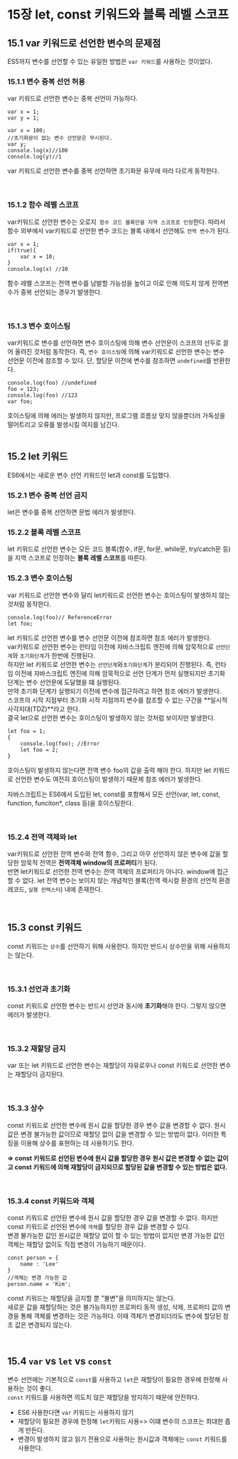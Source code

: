 # 15장 let, const 키워드와 블록 레벨 스코프

## 15.1 var 키워드로 선언한 변수의 문제점

ES5까지 변수를 선언할 수 있는 유일한 방법은 `var 키워드`를 사용하는 것이었다.

### 15.1.1 변수 중복 선언 허용

var 키워드로 선언한 변수는 중복 선언이 가능하다.

```
var x = 1;
var y = 1;

var x = 100;
//초기화문이 없는 변수 선언문은 무시된다.
var y;
console.log(x)//100
console.log(y)//1
```

var 키워드로 선언한 변수를 중복 선언하면 초기화문 유무에 따라 다르게 동작한다.

<br/>

### 15.1.2 함수 레벨 스코프

var키워드로 선언한 변수는 오로지` 함수 코드 블록만을 지역 스코프로 인정`한다. 따라서 함수 외부에서 var키워드로 선언한 변수 코드는 블록 내에서 선언해도 `전역 변수`가 된다.

```
var x = 1;
if(true){
    var x = 10;
}
console.log(x) //10
```

함수 레벨 스코프는 전역 변수를 남발할 가능성을 높이고 이로 인해 의도치 않게 전역변수가 중복 선언되는 경우가 발생한다.

<br/>

### 15.1.3 변수 호이스팅

var키워드로 변수를 선언하면 변수 호이스팅에 의해 변수 선언문이 스코프의 선두로 끌어 올려진 것처럼 동작한다. 즉, `변수 호이스팅`에 의해 var키워드로 선언한 변수는 변수 선언문 이전에 참조할 수 있다. 단, 할당문 이전에 변수를 참조하면 `undefined`를 반환한다.

```
console.log(foo) //undefined
foo = 123;
console.log(foo) //123
var foo;
```

호이스팅에 의해 에러는 발생하지 않지만, 프로그램 흐름상 맞지 않을뿐더러 가독성을 떨어트리고 오류를 발생시킬 여지를 남긴다.  
<br/>

## 15.2 let 키워드

ES6에서는 새로운 변수 선언 키워드인 let과 const를 도입했다.

### 15.2.1 변수 중복 선언 금지

let은 변수를 중복 선언하면 문법 에러가 발생한다.

### 15.2.2 블록 레벨 스코프

let 키워드로 선언한 변수는 모든 코드 블록(함수, if문, for문, while문, try/catch문 등)을 지역 스코프로 인정하는 **블록 레벨 스코프**를 따른다.

### 15.2.3 변수 호이스팅

var 키워드로 선언한 변수와 달리 let키워드로 선언한 변수는 호이스팅이 발생하지 않는 것처럼 동작한다.

```
console.log(foo)// ReferenceError
let foo;
```

let 키워드로 선언한 변수를 변수 선언문 이전에 참조하면 참조 에러가 발생한다.  
var키워드로 선언한 변수는 런타임 이전에 자바스크립트 엔진에 의해 암묵적으로 `선언단계`와 `초기화단계`가 한번에 진행된다.  
하지만 let 키워드로 선언한 변수는 `선언단계`와`초기화단계`가 분리되어 진행된다. 즉, 런타임 이전에 자바스크립트 엔진에 의해 암묵적으로 선언 단계가 먼저 실행되지만 초기화 단계는 변수 선언문에 도달했을 떄 실행된다.  
만약 초기화 단계가 실행되기 이전에 변수에 접근하려고 하면 참조 에러가 발생한다.  
스코프의 시작 지점부터 초기화 시작 지점까지 변수를 참조할 수 없는 구간을 **일시적 사각지대(TDZ)**라고 한다.  
결국 let으로 선언한 변수는 호이스팅이 발생하지 않는 것처럼 보이지만 발생한다.

```
let foo = 1;
{
    console.log(foo); //Error
    let foo = 2;
}
```

호이스팅이 발생하지 않는다면 전역 변수 foo의 값을 출력 해야 한다. 하지만 let 키워드로 선언한 변수도 여전히 호이스팅이 발생하기 때문체 참조 에러가 발생한다.

자바스크립트는 ES6에서 도입된 let, const를 포함해서 모든 선언(var, let, const, function, funciton\*, class 등)을 호이스팅한다.

<br/>

### 15.2.4 전역 객체와 let

var키워드로 선언한 전역 변수와 전역 함수, 그리고 아무 선언하지 않은 변수에 값을 할당한 암묵적 전역은 **전역객체 window의 프로퍼티**가 된다.  
반면 let키워드로 선언한 전역 변수는 전역 객체의 프로퍼티가 아니다. window에 접근할 수 없다. let 전역 변수는 보이지 않는 개념적인 블록(전역 렉시컬 환경의 선언적 환경 레코드, `실행 컨텍스터`) 내에 존재한다.

<br/>

## 15.3 const 키워드

const 키워드는 `상수`를 선언하기 위해 사용한다. 하지만 반드시 상수만을 위해 사용하지는 않는다.

<br/>

### 15.3.1 선언과 초기화

const 키워드로 선언한 변수는 반드시 선언과 동시에 **초기화**해야 한다. 그렇지 않으면 에러가 발생한다.

<br/>

### 15.3.2 재할당 금지

var 또는 let 키워드로 선언한 변수는 재할당이 자유로우나 const 키워드로 선언한 변수는 재할당이 금지된다.

<br/>

### 15.3.3 상수

const 키워드로 선언한 변수에 원시 값을 할당한 경우 변수 값을 변경할 수 없다. 원시 값은 변경 불가능한 값이므로 재할당 없이 값을 변경할 수 있는 방법이 없다. 이러한 특징을 이용해 상수를 표현하는 데 사용하기도 한다.

**=> const 키워드로 선언된 변수에 원시 값을 할당한 경우 원시 값은 변경할 수 없는 값이고 const 키워드에 의해 재할당이 금지되므로 할당된 값을 변경할 수 있는 방법은 없다.**

<br/>

### 15.3.4 const 키워드와 객체

const 키워드로 선언된 변수에 원시 값을 할당한 경우 값을 변경할 수 없다. 하지만 const 키워드로 선언된 변수에 `객체`를 할당한 경우 값을 변경할 수 있다.  
변경 불가능한 값인 원시값은 재할당 없이 할 수 있는 방법이 없지만 변경 가능한 값인 객체는 재할당 없이도 직접 변경이 가능하기 때문이다.

```
const person = {
    name : 'Lee'
}
//객체는 변경 가능한 값
person.name = 'Kim';
```

const 키워드는 재할당을 금지할 뿐 "불변"을 의미하지는 않는다.  
새로운 값을 재할당하는 것은 불가능하지만 프로퍼티 동적 생성, 삭제, 프로퍼티 값의 변경을 통해 객체를 변경하는 것은 가능하다. 이때 객체가 변경되더라도 변수에 할당된 참조 값은 변경되지 않는다.

<br/>

## 15.4 `var` vs `let` vs `const`

변수 선언에는 기본적으로 `const`를 사용하고 `let`은 재할당이 필요한 경우에 한정해 사용하는 것이 좋다.  
`const` 키워드를 사용하면 의도치 않은 재할당을 방지하기 때문에 안전하다.

- ES6 사용한다면 `var` 키워드는 사용하지 않기
- 재할당이 필요한 경우에 한정해 `let`키워드 사용=> 이떄 변수의 스코프는 최대한 좁게 만든다.
- 변경이 발생하지 않고 읽기 전용으로 사용하는 원시값과 객체에는 `const` 키워드를 사용한다.
